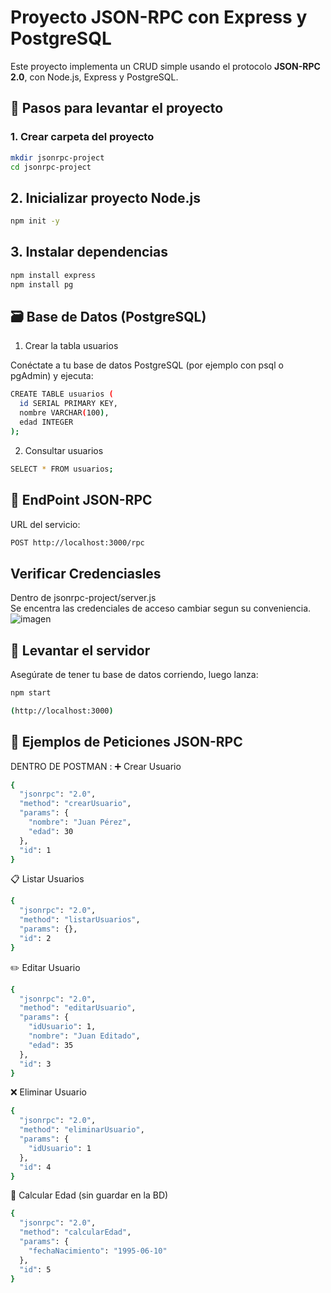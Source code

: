 # Proyecto JSON-RPC con Express y PostgreSQL

Este proyecto implementa un CRUD simple usando el protocolo **JSON-RPC 2.0**, con Node.js, Express y PostgreSQL.

## 🧱 Pasos para levantar el proyecto

### 1. Crear carpeta del proyecto

```bash
mkdir jsonrpc-project
cd jsonrpc-project
```


## 2. Inicializar proyecto Node.js
```bash
npm init -y
```


## 3. Instalar dependencias
```bash
npm install express
npm install pg
```


## 🗃️ Base de Datos (PostgreSQL)
1. Crear la tabla usuarios

Conéctate a tu base de datos PostgreSQL (por ejemplo con psql o pgAdmin) y ejecuta:
```bash
CREATE TABLE usuarios (
  id SERIAL PRIMARY KEY,
  nombre VARCHAR(100),
  edad INTEGER
);
```

2. Consultar usuarios
```bash
SELECT * FROM usuarios;
```

## 🔌 EndPoint JSON-RPC

URL del servicio:
```bash
POST http://localhost:3000/rpc
```
## Verificar Credenciasles
Dentro de jsonrpc-project/server.js <br>
Se encentra las credenciales de acceso cambiar segun su conveniencia.<br>
![imagen](https://github.com/user-attachments/assets/e6a86336-00b7-4531-a835-1975f4007d00)

## 🚀 Levantar el servidor

Asegúrate de tener tu base de datos corriendo, luego lanza:

```bash
npm start
```

```bash
(http://localhost:3000)
```
## 🧪 Ejemplos de Peticiones JSON-RPC

DENTRO DE POSTMAN :
➕ Crear Usuario
```bash
{
  "jsonrpc": "2.0",
  "method": "crearUsuario",
  "params": {
    "nombre": "Juan Pérez",
    "edad": 30
  },
  "id": 1
}
```

📋 Listar Usuarios
```bash
{
  "jsonrpc": "2.0",
  "method": "listarUsuarios",
  "params": {},
  "id": 2
}
```

✏️ Editar Usuario
```bash
{
  "jsonrpc": "2.0",
  "method": "editarUsuario",
  "params": {
    "idUsuario": 1,
    "nombre": "Juan Editado",
    "edad": 35
  },
  "id": 3
}
```

❌ Eliminar Usuario
```bash
{
  "jsonrpc": "2.0",
  "method": "eliminarUsuario",
  "params": {
    "idUsuario": 1
  },
  "id": 4
}
```
🎂 Calcular Edad (sin guardar en la BD)
```bash
{
  "jsonrpc": "2.0",
  "method": "calcularEdad",
  "params": {
    "fechaNacimiento": "1995-06-10"
  },
  "id": 5
}
```
